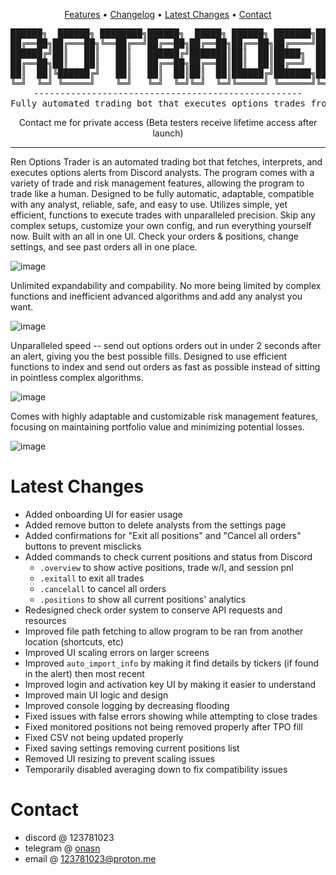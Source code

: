<div align="center">

[Features](https://github.com/8pz/ROTrader?tab=readme-ov-file#features) • [Changelog](https://github.com/8pz/ROTrader/wiki/Changelog) • [Latest Changes](https://github.com/8pz/ROTrader#latest-changes) • [Contact](https://github.com/8pz/ROTrader#contact-me)
 
 <pre>
██████╗  ██████╗ ████████╗██████╗  █████╗ ██████╗ ███████╗██████╗ 
██╔══██╗██╔═══██╗╚══██╔══╝██╔══██╗██╔══██╗██╔══██╗██╔════╝██╔══██╗
██████╔╝██║   ██║   ██║   ██████╔╝███████║██║  ██║█████╗  ██████╔╝
██╔══██╗██║   ██║   ██║   ██╔══██╗██╔══██║██║  ██║██╔══╝  ██╔══██╗
██║  ██║╚██████╔╝   ██║   ██║  ██║██║  ██║██████╔╝███████╗██║  ██║
╚═╝  ╚═╝ ╚═════╝    ╚═╝   ╚═╝  ╚═╝╚═╝  ╚═╝╚═════╝ ╚══════╝╚═╝  ╚═╝
---------------------------------------------------
Fully automated trading bot that executes options trades from Discord analyst alerts
</pre>

Contact me for private access (Beta testers receive lifetime access after launch)

</div>

------

Ren Options Trader is an automated trading bot that fetches, interprets, and executes options alerts from Discord analysts. The program comes with a variety of trade and risk management features, allowing the program to trade like a human. Designed to be fully automatic, adaptable, compatible with any analyst, reliable, safe, and easy to use. Utilizes simple, yet efficient, functions to execute trades with unparalleled precision. Skip any complex setups, customize your own config, and run everything yourself now. Built with an all in one UI. Check your orders & positions, change settings, and see past orders all in one place.
 
![image](https://github.com/8pz/ROTrader/assets/70970973/c7c79156-e0db-4f74-b948-f3697043a815)

Unlimited expandability and compability. No more being limited by complex functions and inefficient advanced algorithms and add any analyst you want.

![image](https://github.com/8pz/ROTrader/assets/70970973/574c3594-beab-4cb6-a2d1-73dcabfae3f1)

Unparalleled speed -- send out options orders out in under 2 seconds after an alert, giving you the best possible fills. Designed to use efficient functions to index and send out orders as fast as possible instead of sitting in pointless complex algorithms.
  
![image](https://github.com/8pz/ROTrader/assets/70970973/60c8f2cb-5b9a-4142-90b2-c3125ab222d1)

Comes with highly adaptable and customizable risk management features, focusing on maintaining portfolio value and minimizing potential losses.

![image](https://github.com/8pz/ROTrader/assets/70970973/f1582560-c435-4d04-bb19-4314ba89e10c)

# Latest Changes

- Added onboarding UI for easier usage
- Added remove button to delete analysts from the settings page
- Added confirmations for "Exit all positions" and "Cancel all orders" buttons to prevent misclicks
- Added commands to check current positions and status from Discord
  - `.overview` to show active positions, trade w/l, and session pnl
  - `.exitall` to exit all trades
  - `.cancelall` to cancel all orders
  - `.positions` to show all current positions' analytics
- Redesigned check order system to conserve API requests and resources
- Improved file path fetching to allow program to be ran from another location (shortcuts, etc)
- Improved UI scaling errors on larger screens
- Improved `auto_import_info` by making it find details by tickers  (if found in the alert) then most recent
- Improved login and activation key UI by making it easier to understand
- Improved main UI logic and design
- Improved console logging by decreasing flooding
- Fixed issues with false errors showing while attempting to close trades
- Fixed monitored positions not being removed properly after TPO fill
- Fixed CSV not being updated properly
- Fixed saving settings removing current positions list
- Removed UI resizing to prevent scaling issues
- Temporarily disabled averaging down to fix compatibility issues

# Contact

- discord @ 123781023
- telegram @ [onasn](https://t.me/onasn)
- email @ 123781023@proton.me
